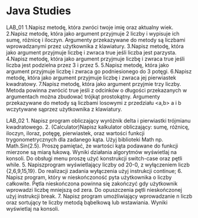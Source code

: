 # Java Studies
  LAB_01
    1.Napisz metodę, która zwróci twoje imię oraz aktualny wiek. 
    2.Napisz  metodę,  która  jako  argument  przyjmuje  2  liczby  i  wypisuje  ich  sumę,  różnicę  i  iloczyn. Argumenty przekazywane do metody są liczbami               wprowadzanymi przez użytkownika z klawiatury.
    3.Napisz metodę, która jako argument przyjmuje liczbę i zwraca true jeśli liczba jest parzysta. 
    4.Napisz metodę, która jako argument przyjmuje liczbę i zwraca true jeśli liczba jest podzielna przez 3 i przez 5. 
    5.Napisz metodę, która jako argument przyjmuje liczbę i zwraca go podniesionego do 3 potęgi. 
    6.Napisz metodę, która jako argument przyjmuje liczbę i zwraca jej pierwiastek kwadratowy. 
    7.Napisz  metodę,  która  jako  argument  przyjmie  trzy  liczby.  Metoda powinna  zwrócić  true  jeśli z odcinków  o  długości  przekazanych  w  argumentach  można     zbudować  trójkąt  prostokątny. Argumenty przekazywane do metody są liczbami losowymi z przedziału <a,b> a i b wczytywane sąprzez użytkownika z klawiatury.
    
  LAB_02
    1. Napisz program obliczający wyróżnik delta i pierwiastki trójmianu kwadratowego.
    2. (Calculator)Napisz kalkulator obliczający: sumę, różnicę, iloczyn, iloraz, potęgę, pierwiastek, oraz wartości funkcji trygonometrycznych dla zadanego kąta. Użyj biblioteki Math np. Math.Sin(2.5). Proszę pamiętać, że wartości kąta podawane do funkcji mierzone są miarą łukową. Wyniki działania algorytmów wyświetlaj na konsoli. Do obsługi menu proszę użyć konstrukcji switch-case oraz pętli while.
    5. Napiszprogram wyświetlający liczby od 20-0, z wyłączeniem liczb {2,6,9,15,19}. Do realizacji zadania wyłączenia użyj instrukcji continue;
    6. Napisz program, który w nieskończoność pyta użytkownika o liczby całkowite. Pętla nieskończona powinna się zakończyć gdy użytkownik wprowadzi liczbę mniejszą od zera. Do opuszczenia pętli nieskończonej użyj instrukcji break. 
    7. Napisz program umożliwiający wprowadzanie n liczb oraz sortujący te liczby metodą bąbelkową lub wstawiania. Wyniki wyświetlaj na konsoli.
